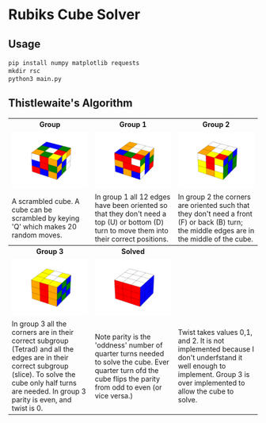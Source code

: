 # Rubiks Cube Solver

## Usage
```
pip install numpy matplotlib requests
mkdir rsc
python3 main.py
```

## Thistlewaite's Algorithm

<table>
  <tr>
    <th style="width:33%">Group</th>
    <th style="width:33%">Group 1</th>
    <th style="width:33%">Group 2</th>
  </tr>
  <tr>
    <td><img src="doc/jumbled.png" width="300" /></td>
    <td><img src="doc/group1.png" width="300" /></td>
    <td><img src="doc/group2.png" width="300" /></td>
  </tr>
  <tr>
    <td>A scrambled cube. A cube can be scrambled by keying 'Q' which makes 20 random moves.</td>
    <td>In group 1 all 12 edges have been oriented so that they don't need a top (U) or bottom (D) turn to move them into their correct positions.</td>
    <td>In group 2 the corners are oriented such that they don't need a front (F) or back (B) turn; the middle edges are in the middle of the cube.</td>
  </tr>

  <tr>
    <th>Group 3</th>
    <th>Solved</th>
    <th></th>
  </tr>
  <tr>
    <td><img src="doc/group3.png" width="300" /></td>
    <td><img src="doc/solved.png" width="300" /></td>
    <td></td>
  </tr>
  <tr>
    <td>In group 3 all the corners are in their correct subgroup (Tetrad) and all the edges are in their correct subgroup (slice). To solve the cube only half turns are needed. In group 3 parity is even, and twist is 0.</td>
    <td>Note parity is the 'oddness' number of quarter turns needed to solve the cube. Ever quarter turn ofd the cube flips the parity from odd to even (or vice versa.) </td>
    <td> Twist takes values 0,1, and 2. It is not implemented because I don't underfstand it well enough to implement. Group 3 is over implemented to allow the cube to solve. </td> 
</tr>
</table>


